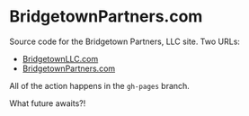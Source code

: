 BridgetownPartners.com
===

Source code for the Bridgetown Partners, LLC site. Two URLs:
* [BridgetownLLC.com](http://bridgetownllc.com)
* [BridgetownPartners.com](http://bridgetownpartners.com)

All of the action happens in the `gh-pages` branch.

What future awaits?!
